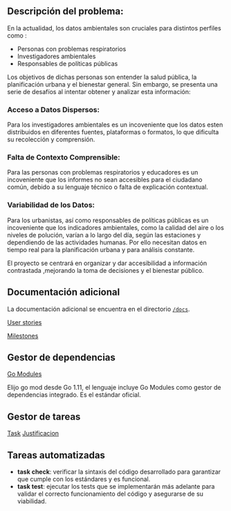 ## Descripción del problema: 

En la actualidad, los datos ambientales son cruciales para distintos perfiles como :
- Personas con problemas respiratorios
- Investigadores ambientales
- Responsables de políticas públicas
  
Los objetivos de dichas personas son entender la salud pública, la planificación urbana y el bienestar general. Sin embargo, se presenta una serie de desafíos al intentar obtener y analizar esta información:

### Acceso a Datos Dispersos: 
Para los investigadores ambientales es un incoveniente que los datos esten distribuidos en diferentes fuentes, plataformas o formatos, lo que dificulta su recolección y comprensión. 

### Falta de Contexto Comprensible: 
Para las personas con problemas respiratorios y educadores es un incoveniente que los informes no sean accesibles para el ciudadano común, debido a su lenguaje técnico o falta de explicación contextual.

### Variabilidad de los Datos: 
Para los urbanistas, así como responsables de políticas públicas es un incoveniente que los indicadores ambientales, como la calidad del aire o los niveles de polución, varían a lo largo del día, según las estaciones y dependiendo de las actividades humanas. Por ello necesitan datos en tiempo real para la planificación urbana y para análisis constante.

El proyecto se centrará en organizar y dar accesibilidad a información contrastada ,mejorando la toma de decisiones y el bienestar público.

## Documentación adicional
La documentación adicional se encuentra en el directorio [`/docs`](./docs/ob0/README.md).

[User stories](./docs/User-stories.md)

[Milestones](./docs/Milestones.md)

## Gestor de dependencias

[Go Modules](https://go.dev/ref/mod)

Elijo go mod desde Go 1.11, el lenguaje incluye Go Modules como gestor de dependencias integrado. Es el estándar oficial.

## Gestor de tareas

[Task](https://taskfile.dev/)
[Justificacion](./docs/Justificacion_gestor_tareas.md)

## Tareas automatizadas
- **task check**: verificar la sintaxis del código desarrollado para garantizar que cumple con los estándares y es funcional.  
- **task test**: ejecutar los tests que se implementarán más adelante para validar el correcto funcionamiento del código y asegurarse de su viabilidad.